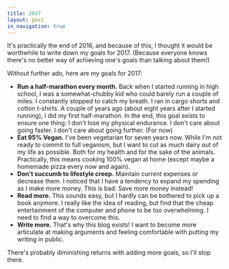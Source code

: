 ```yaml
---
title: 2017
layout: post
in_navigation: true
---
```


It's practically the end of 2016, and because of this, I thought it would be worthwhile to write down my goals for 2017. (Because everyone knows there's no better way of achieving one's goals than talking about them!)

Without further ado, here are my goals for 2017:

- **Run a half-marathon every month.** Back when I started running in high school, I was a somewhat-chubby kid who could barely run a couple of miles. I constantly stopped to catch my breath. I ran in cargo shorts and cotton t-shirts. A couple of years ago (about eight years after I started running), I did my first half-marathon. In the end, this goal exists to ensure one thing: I don't lose my physical endurance. I don't care about going faster. I don't care about going further. (For now)
- **Eat 95% Vegan.** I've been vegetarian for seven years now. While I'm not ready to commit to full veganism, but I want to cut as much dairy out of my life as possible. Both for my health and for the sake of the animals. Practically, this means cooking 100% vegan at home (except maybe a homemade pizza every now and again).
- **Don't succumb to lifestyle creep.** Maintain current expenses or decrease them. I noticed that I have a tendency to expand my spending as I make more money. This is bad. Save more money instead!
- **Read more.** This sounds easy, but I hardly can be bothered to pick up a book anymore. I really like the idea of reading, but find that the cheap entertainment of the computer and phone to be too overwhelming. I need to find a way to overcome this.
- **Write more.** That's why this blog exists! I want to become more articulate at making arguments and feeling comfortable with putting my writing in public.

There's probably diminishing returns with adding more goals, so I'll stop there.
